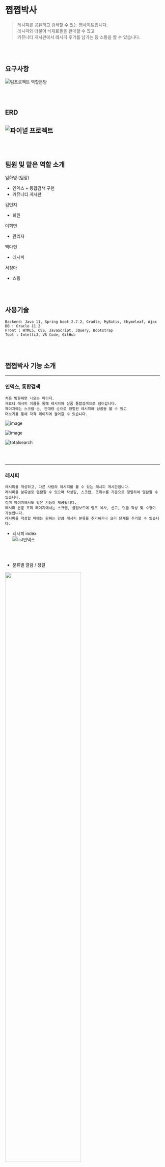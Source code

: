 # 쩝쩝박사

> 레시피를 공유하고 검색할 수 있는 웹사이트입니다. <br> 레시피와 더불어 식재료들을 판매할 수 있고 <br> 커뮤니티 게시판에서 레시피 후기를 남기는 등 소통을 할 수 있습니다.

<br>
<br>

## 요구사항

![팀프로젝트 역할분담](https://user-images.githubusercontent.com/96387509/187103328-3288ff52-5982-4b4a-8ca1-e06a535321c7.png)

<br>
<br>

## ERD
![파이널 프로젝트](https://user-images.githubusercontent.com/105467839/188069078-1b7e0755-9fef-4309-9451-e626806ac409.png)
---

<br>
<br>

## 팀원 및 맡은 역할 소개

임하영
(팀장)

- 인덱스 + 통합검색 구현
- 커뮤니티 게시판

김민지

- 회원

이희연

- 관리자

백다현

- 레시피

서정아

- 쇼핑

<br>
<br>

## 사용기술

```
Backend: Java 11, Spring boot 2.7.2, Gradle, MyBatis, thymeleaf, Ajax
DB : Oracle 11.2
Front : HTML5, CSS, JavaScript, JQuery, Bootstrap
Tool : IntelliJ, VS Code, GitHub
```

<br>
<br>

## 쩝쩝박사 기능 소개

---

### 인덱스, 통합검색

```
처음 방문하면 나오는 페이지.
재료나 레시피 이름을 통해 레시피와 상품 통합검색으로 넘어갑니다.
페이지에는 스크랩 순, 판매량 순으로 정렬된 레시피와 상품을 볼 수 있고
더보기를 통해 각각 페이지에 들어갈 수 있습니다.
```

![image](https://user-images.githubusercontent.com/96387509/187108033-b7a94b25-0476-4ac4-a145-4c8223e9fe3f.png)

![image](https://user-images.githubusercontent.com/96387509/187108076-ddc30e07-4470-4e8e-a42f-4f8b62f43a47.png)

![totalsearch](https://user-images.githubusercontent.com/96387509/187107594-cc21a5a4-f2d1-46e9-9ca4-774d64b6236a.gif)

<br>
<br>

---
### 레시피

```
레시피를 작성하고, 다른 사람의 레시피를 볼 수 있는 레시피 게시판입니다.
레시피를 분류별로 열람할 수 있으며 작성일, 스크랩, 조회수를 기준으로 정렬하여 열람할 수 있습니다.
검색 페이지에서도 같은 기능이 제공됩니다.
레시피 본문 조회 페이지에서는 스크랩, 클립보드에 링크 복사, 신고, 덧글 작성 및 수정이 가능합니다.
레시피를 작성할 때에는 원하는 만큼 레시피 분류를 추가하거나 요리 단계를 추가할 수 있습니다.
```

- 레시피 index   
![list인덱스](https://user-images.githubusercontent.com/101542378/188267504-b63a69ff-1208-4186-9d6d-4a945050d3d7.png)
<br>
<br>

- 분류별 열람 / 정렬   
<img src="https://user-images.githubusercontent.com/101542378/188267560-4b54d3a5-80ce-4644-b89a-60e11be7252b.gif" width="70%" />
<br>
<br>

- 검색   
<img src="https://user-images.githubusercontent.com/101542378/188267631-e5c4c2dd-2000-484c-8883-312e3db0712c.gif" width="70%" />
<br>
<br>

- 레시피 작성   
<img src="https://user-images.githubusercontent.com/101542378/188267637-7e34a73f-bf36-47c0-9d90-7003e913adff.gif" width="70%" />
<br>
<br>

- 본문    
<img src="https://user-images.githubusercontent.com/101542378/188267645-bc750ab6-3ca2-4530-9fda-f58816ace965.gif" width="70%" />
<br>
<br>

- 레시피 덧글   
<img src="https://user-images.githubusercontent.com/101542378/188267660-989c3016-9730-40a3-aeb2-492384d8fee2.gif" width="70%" />
<br>
<br>

---
### 쇼핑

<br>
<br>

---
### 커뮤니티 게시판

```
자유글과 레시피 후기를 남길 수 있는 커뮤니티 게시판.
카테고리마다 글쓰기 양식이 다른 것이 이 게시판의 핵심 기능입니다.
그외에 상세검색, 좋아요, 댓글 기능이 있습니다.
```

- 게시판 index

  ![image](https://user-images.githubusercontent.com/96387509/187107964-d46ef565-df77-4bd7-96a7-0cff70a388fb.png)
  <br>
  <br>

- 게시판 글쓰기
  ![communityform](https://user-images.githubusercontent.com/96387509/187107512-dddabc56-4b8b-49b9-afda-9154eae8e982.gif)
  <br>
  <br>
- 상세검색
  ![communityformDetialSearch](https://user-images.githubusercontent.com/96387509/187107660-24b067df-7ccf-4bdc-a585-a469e451e97e.gif)
  <br>
  <br>
- 댓글
  ![communityComment](https://user-images.githubusercontent.com/96387509/187107765-746cbcf5-39e5-4a91-b9e6-064e630ba517.gif)

<br>
<br>

---
### 회원
```
레시피 작성 및 쇼핑 등 사이트를 이용하기 위해서는 회원가입이 필수입니다.
유효하지 않은 값을 기입한 경우 회원가입을 할 수 없습니다.
아이디/비밀번호 찾기를 통해 가입 시 기재한 아이디와 비밀번호를 찾을 수 있습니다.
DB에 저장된 아이디, 비밀번호와 동일한 값인 경우 로그인할 수 있습니다.
```
- 회원가입
![signup](https://user-images.githubusercontent.com/105467839/188056426-d89996c9-98be-4069-9598-38a1ae8957d1.gif)
- 아이디 찾기
![findId](https://user-images.githubusercontent.com/105467839/188068581-953f39fb-0cdd-4761-a251-cb702c2cf4b0.gif)
- 로그인
![login](https://user-images.githubusercontent.com/105467839/188068163-30beb130-daea-4312-80ad-d44533e21377.gif)

---
### 마이페이지
```
로그인 후 마이페이지에서 비밀번호를 비롯한 내 정보를 수정할 수 있습니다.
마이페이지에서 내 스크랩, 내 레시피, 내 게시글, 내 장바구니, 내 구매내역을 조회할 수 있으며 링크를 통해 해당 게시글로 이동할 수 있습니다.
아이디와 비밀번호를 입력하여 회원탈퇴를 할 수 있습니다. 다만 실제 데이터가 삭제되지 않고 별도로 구분되어 관리됩니다.
```
- 내 정보 수정
![mypageEdit](https://user-images.githubusercontent.com/105467839/188057279-0b885436-df50-4fe4-9a87-68beb67ece7c.gif)
- 내 스크랩, 내 레시피, 내 게시글, 내 장바구니, 내 구매내역
![myPages](https://user-images.githubusercontent.com/105467839/188058764-4e7c41c8-e393-4351-a691-5dcdd7b9d467.gif)
- 회원탈퇴
![myAccount](https://user-images.githubusercontent.com/105467839/188057583-10e2b73d-56a3-4342-aba8-6b9a45e43d62.gif)
<br>
<br>

---
### 관리자

```
- 회원 관리
  전체 회원목록, 회원 상세보기, 회원 탈퇴
- 레시피 관리
  전체 레시피 목록(신고순), 레시피 삭제, 레시피 상세보기
- 판매자 관리
  판매자 신청 목록, 판매자 승인, 판매자 승인취소
- 게시판 관리
  게시물 전체 목록(신고순), 게시물 상세보기, 게시물 삭제
- 판매자 등록
  판매자 등록 페이지
```

- 관리자 메인
  ![메인](https://user-images.githubusercontent.com/104446775/187861254-35e6ce54-bdd1-4808-ba35-7165601de7d7.PNG)

- 회원 관리
  ![회원관리페이지](https://user-images.githubusercontent.com/104446775/187858549-9923b987-19ca-483c-9e4e-a23d115ce018.PNG)
  ![회원상세페이지](https://user-images.githubusercontent.com/104446775/187858943-ac621238-15e3-4908-aca1-f69749f8559f.PNG)
  ![아이디 검색결과](https://user-images.githubusercontent.com/104446775/187859202-3766608e-c0cb-4fcd-a2d0-4d46e2799f3a.PNG)

- 레시피 관리
  ![레시피관리1](https://user-images.githubusercontent.com/104446775/187859457-59469cf1-50ef-45b4-9f6b-06496a1b4a1d.PNG)

- 판매자 관리
  ![판매자관리 승인목록](https://user-images.githubusercontent.com/104446775/187859907-4c4bc289-f7c0-4e40-a163-71e509c5b417.PNG)
  ![판매자관리 승인취소](https://user-images.githubusercontent.com/104446775/187860013-35a2c2ed-a07a-4b64-a3fb-63c003925a1e.PNG)

- 게시판 관리
  ![게시판 목록](https://user-images.githubusercontent.com/104446775/187860596-84e1b102-8ebf-4eb7-a3db-866a56be9fb4.PNG)

- 판매자 등록
  ![판매자 등록](https://user-images.githubusercontent.com/104446775/187862654-8468e730-5f0e-4320-a0c2-0f07a869da66.PNG)

